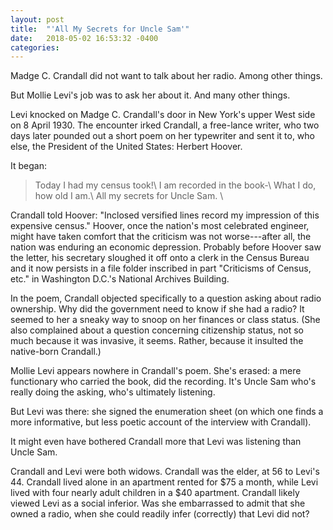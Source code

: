 ```yaml
---
layout: post
title:  "'All My Secrets for Uncle Sam'"
date:   2018-05-02 16:53:32 -0400
categories:
---
```

Madge C. Crandall did not want to talk about her radio. Among other things.

But Mollie Levi's job was to ask her about it. And many other things.

Levi knocked on Madge C. Crandall's door in New York's upper West side on 8 April 1930. The encounter irked Crandall, a free-lance writer, who two days later pounded out a short poem on her typewriter and sent it to, who else, the President of the United States: Herbert Hoover.

It began:

> Today I had my census took!\\
I am recorded in the book-\\
What I do, how old I am.\\
All my secrets for Uncle Sam. \\

Crandall told Hoover: "Inclosed versified lines record my impression of this expensive census." Hoover, once the nation's most celebrated engineer, might have taken comfort that the criticism was not worse---after all, the nation was enduring an economic depression. Probably before Hoover saw the letter, his secretary sloughed it off onto a clerk in the Census Bureau and it now persists in a file folder inscribed in part "Criticisms of Census, etc." in Washington D.C.'s National Archives Building.
<!--Entry 215, “Publicity Materials File of the Statistical Research Division” Box 231 Folder: “E-2 Experiences of 1930 Census Supervisors and Enumerators. Criticisms of Census, Etc.”]]-->

In the poem, Crandall objected specifically to a question asking about radio ownership. Why did the government need to know if she had a radio? It seemed to her a sneaky way to snoop on her finances or class status. (She also complained about a question concerning citizenship status, not so much because it was invasive, it seems. Rather, because it insulted the native-born Crandall.)

Mollie Levi appears nowhere in Crandall's poem. She's erased: a mere functionary who carried the book, did the recording. It's Uncle Sam who's really doing the asking, who's ultimately listening.

But Levi was there: she signed the enumeration sheet (on which one finds a more informative, but less poetic account of the interview with Crandall).
<!--ED: 31-396, SD: 22, sheet 2A-->
It might even have bothered Crandall more that Levi was listening than Uncle Sam.

Crandall and Levi were both widows. Crandall was the elder, at 56 to Levi's 44. Crandall lived alone in an apartment rented for $75 a month, while Levi lived with four nearly adult children in a $40 apartment. Crandall likely viewed Levi as a social inferior. Was she embarrassed to admit that she owned a radio, when she could readily infer (correctly) that Levi did not?
<!--On Levi, see ED:31-11-1, SD: 24, Sheet 6A; enumerated by Adele Steffens-->
